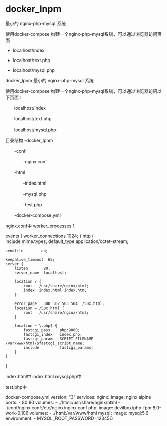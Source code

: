# docker_lnpm
最小的 nginx-php-mysql 系统

使用docker-compose 构建一个nginx-php-mysql系统，可以通过浏览器访问页面

* localhost/index

* localhost/text.php

* localhost/mysql.php


docker_lpnm
最小的 nginx-php-mysql 系统

使用docker-compose 构建一个nginx-php-mysql系统，可以通过浏览器访问以下页面：

　　localhost/index

　　localhost/text.php

　　localhost/mysql.php

目录结构
-docker_lpnm

　　-conf

　　　　-nginx.conf

　　-html

　　　　-index.html

　　　　-mysql.php

　　　　-test.php

　　-docker-compose.yml

nginx.conf中
worker_processes  1;

events {
    worker_connections  1024;
}
http {                                                  
    include       mime.types;
    default_type  application/octet-stream;

    sendfile        on;

    keepalive_timeout  65;
    server {
        listen       80;
        server_name  localhost;

        location / {
            root   /usr/share/nginx/html;
            index  index.html index.htm;
        }

        error_page   500 502 503 504  /50x.html;
        location = /50x.html {
            root   /usr/share/nginx/html;
        }

        location ~ \.php$ {                     
            fastcgi_pass    php:9000;
            fastcgi_index   index.php;
            fastcgi_param   SCRIPT_FILENAME     /var/www/html/$fastcgi_script_name;    
            include         fastcgi_params;
        }
    }
}
 

index.html中
index.html
mysql.php中
<?php
$servername = 'mysql';
$username = 'root';
$password = '123456';
$conn = mysqli_connect($servername,$username,$password);
if(! $conn)
{
    die('could not connect:'.mysqli_error());
}
    echo 'mysql connected!!!';
    mysqli_close($conn)
?>
test.php中
<?php
phpinfo();
?>
docker-compose.yml
version: "3"
services:
  nginx:
    image: nginx:alpine
    ports:
    - 80:80
    volumes:
    - ./html:/usr/share/nginx/html
    - ./conf/nginx.conf:/etc/nginx/nginx.conf
  php:
    image: devilbox/php-fpm:8.0-work-0.106
    volumes:
    - ./html:/var/www/html
  mysql:
    image: mysql:5.6
    environment:
    - MYSQL_ROOT_PASSWORD=123456
 
